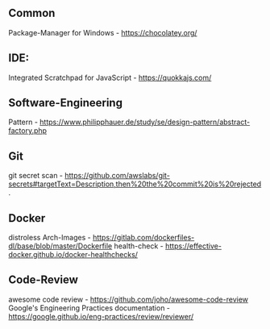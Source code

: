 ## Common
Package-Manager for Windows - https://chocolatey.org/

## IDE:
Integrated Scratchpad for JavaScript - https://quokkajs.com/

## Software-Engineering
Pattern - https://www.philipphauer.de/study/se/design-pattern/abstract-factory.php

## Git
git secret scan - https://github.com/awslabs/git-secrets#targetText=Description,then%20the%20commit%20is%20rejected.

## Docker
distroless Arch-Images - https://gitlab.com/dockerfiles-dl/base/blob/master/Dockerfile
health-check - https://effective-docker.github.io/docker-healthchecks/

## Code-Review
awesome code review - https://github.com/joho/awesome-code-review
Google's Engineering Practices documentation - https://google.github.io/eng-practices/review/reviewer/
